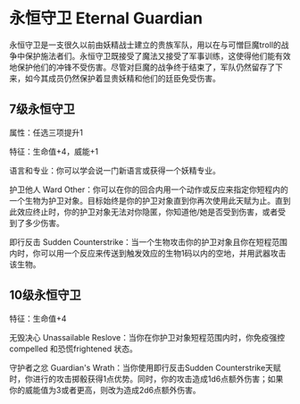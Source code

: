# 永恒守卫 Eternal Guardian

永恒守卫是一支很久以前由妖精战士建立的贵族军队，用以在与可憎巨魔troll的战争中保护施法者们。永恒守卫既接受了魔法又接受了军事训练，这使得他们能有效地保护他们的冲锋不受伤害。尽管对巨魔的战争终于结束了，军队仍然留存了下来，如今其成员仍然保护着显贵妖精和他们的廷臣免受伤害。

## 7级永恒守卫

属性：任选三项提升1

特征：生命值+4，威能+1

语言和专业：你可以学会说一门新语言或获得一个妖精专业。

护卫他人 Ward
Other：你可以在你的回合内用一个动作或反应来指定你短程内的一个生物为护卫对象。目标始终是你的护卫对象直到你再次使用此天赋为止。直到此效应终止时，你的护卫对象无法对你隐匿，你知道他/她是否受到伤害，或者受到了多少伤害。

即行反击 Sudden
Counterstrike：当一个生物攻击你的护卫对象且你在短程范围内时，你可以用一个反应来传送到触发效应的生物1码以内的空地，并用武器攻击该生物。

## 10级永恒守卫

特征：生命值+4

无毁决心 Unassailable
Reslove：当你在你护卫对象短程范围内时，你免疫强控compelled
和恐慌frightened 状态。

守护者之忿 Guardian\'s Wrath：当你使用即行反击Sudden
Counterstrike天赋时，你进行的攻击掷骰获得1点优势。同时，你的攻击造成1d6点额外伤害；如果你的威能值为3或者更高，则改为造成2d6点额外伤害。

